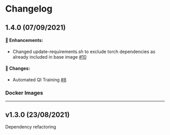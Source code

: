 # Changelog

## 1.4.0 (07/09/2021)

#### 🚀 Enhancements:

- Changed update-requirements.sh to exclude torch dependencies as already included in base image [#10](https://github.com/remove-bg/kaleido-removebg/pull/10)

#### 🔧 Changes:

- Automated QI Training [#8](https://github.com/remove-bg/kaleido-removebg/pull/8) 

### Docker Images
---

## v1.3.0 (23/08/2021)
Dependency refactoring